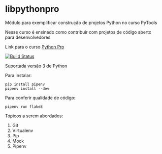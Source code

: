 # libpythonpro

Módulo para exemplificar construção de projetos Python no curso PyTools

Nesse curso é ensinado como contribuir com projetos de código aberto
para desenvolvedores

Link para o curso [Python Pro](https://www.python.pro.br/)

[![Build Status](https://www.travis-ci.com/charlesnoamlael/libpythonpro-1.svg?branch=master)](https://www.travis-ci.com/charlesnoamlael/libpythonpro-1)

Suportada versão 3 de Python

Para instalar:

```console
pip install pipenv
pipenv install --dev
```

Para conferir qualidade de código:

```console
pipenv run flake8
```

Tópicos a serem abordados:
 1. Git
 2. Virtualenv
 3. Pip
 4. Mock
 5. Pipenv
 